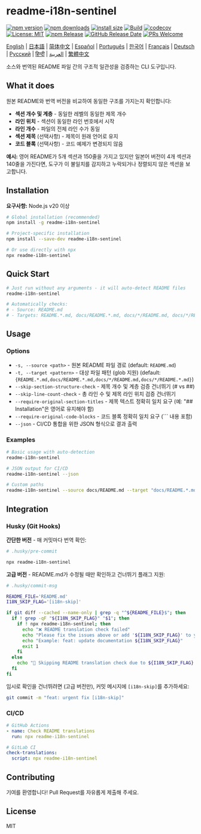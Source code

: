 # readme-i18n-sentinel

[![npm version](https://img.shields.io/npm/v/readme-i18n-sentinel.svg)](https://www.npmjs.com/package/readme-i18n-sentinel)
[![npm downloads](https://img.shields.io/npm/dm/readme-i18n-sentinel.svg)](https://www.npmjs.com/package/readme-i18n-sentinel)
[![install size](https://packagephobia.com/badge?p=readme-i18n-sentinel)](https://packagephobia.com/result?p=readme-i18n-sentinel)
[![Build](https://github.com/sugurutakahashi-1234/readme-i18n-sentinel/actions/workflows/ci-push-main.yml/badge.svg)](https://github.com/sugurutakahashi-1234/readme-i18n-sentinel/actions/workflows/ci-push-main.yml)
[![codecov](https://codecov.io/gh/sugurutakahashi-1234/readme-i18n-sentinel/graph/badge.svg)](https://codecov.io/gh/sugurutakahashi-1234/readme-i18n-sentinel)
[![License: MIT](https://img.shields.io/badge/License-MIT-yellow.svg)](https://opensource.org/licenses/MIT)
[![npm Release](https://github.com/sugurutakahashi-1234/readme-i18n-sentinel/actions/workflows/cd-npm-release.yml/badge.svg)](https://github.com/sugurutakahashi-1234/readme-i18n-sentinel/actions/workflows/cd-npm-release.yml)
[![GitHub Release Date](https://img.shields.io/github/release-date/sugurutakahashi-1234/readme-i18n-sentinel)](https://github.com/sugurutakahashi-1234/readme-i18n-sentinel/releases)
[![PRs Welcome](https://img.shields.io/badge/PRs-welcome-brightgreen.svg)](https://github.com/sugurutakahashi-1234/readme-i18n-sentinel/pulls)

[English](README.md) | [日本語](README.ja.md) | [简体中文](README.zh-CN.md) | [Español](README.es.md) | [Português](README.pt-BR.md) | [한국어](README.ko.md) | [Français](README.fr.md) | [Deutsch](README.de.md) | [Русский](README.ru.md) | [हिन्दी](README.hi.md) | [العربية](README.ar.md) | [繁體中文](README.zh-TW.md)

소스와 번역된 README 파일 간의 구조적 일관성을 검증하는 CLI 도구입니다.

## What it does

원본 README와 번역 버전을 비교하여 동일한 구조를 가지는지 확인합니다:
- **섹션 개수 및 계층** - 동일한 레벨의 동일한 제목 개수
- **라인 위치** - 섹션이 동일한 라인 번호에서 시작
- **라인 개수** - 파일의 전체 라인 수가 동일
- **섹션 제목** (선택사항) - 제목이 원래 언어로 유지
- **코드 블록** (선택사항) - 코드 예제가 변경되지 않음

**예시:** 영어 README가 5개 섹션과 150줄을 가지고 있지만 일본어 버전이 4개 섹션과 140줄을 가진다면, 도구가 이 불일치를 감지하고 누락되거나 정렬되지 않은 섹션을 보고합니다.

## Installation

**요구사항:** Node.js v20 이상

```bash
# Global installation (recommended)
npm install -g readme-i18n-sentinel

# Project-specific installation
npm install --save-dev readme-i18n-sentinel

# Or use directly with npx
npx readme-i18n-sentinel
```

## Quick Start

```bash
# Just run without any arguments - it will auto-detect README files
readme-i18n-sentinel

# Automatically checks:
# - Source: README.md
# - Targets: README.*.md, docs/README.*.md, docs/*/README.md, docs/*/README.*.md
```

## Usage

### Options

- `-s, --source <path>` - 원본 README 파일 경로 (default: `README.md`)
- `-t, --target <pattern>` - 대상 파일 패턴 (glob 지원) (default: `{README.*.md,docs/README.*.md,docs/*/README.md,docs/*/README.*.md}`)
- `--skip-section-structure-check` - 제목 개수 및 계층 검증 건너뛰기 (# vs ##)
- `--skip-line-count-check` - 총 라인 수 및 제목 라인 위치 검증 건너뛰기
- `--require-original-section-titles` - 제목 텍스트 정확히 일치 요구 (예: "## Installation"은 영어로 유지해야 함)
- `--require-original-code-blocks` - 코드 블록 정확히 일치 요구 (``` 내용 포함)
- `--json` - CI/CD 통합을 위한 JSON 형식으로 결과 출력

### Examples

```bash
# Basic usage with auto-detection
readme-i18n-sentinel

# JSON output for CI/CD
readme-i18n-sentinel --json

# Custom paths
readme-i18n-sentinel --source docs/README.md --target "docs/README.*.md"
```

## Integration

### Husky (Git Hooks)

**간단한 버전** - 매 커밋마다 번역 확인:
```bash
# .husky/pre-commit

npx readme-i18n-sentinel
```

**고급 버전** - README.md가 수정될 때만 확인하고 건너뛰기 플래그 지원:
```bash
# .husky/commit-msg

README_FILE='README.md'
I18N_SKIP_FLAG='[i18n-skip]'

if git diff --cached --name-only | grep -q "^${README_FILE}$"; then
  if ! grep -qF "${I18N_SKIP_FLAG}" "$1"; then
    if ! npx readme-i18n-sentinel; then
      echo "❌ README translation check failed"
      echo "Please fix the issues above or add '${I18N_SKIP_FLAG}' to your commit message to skip this check."
      echo "Example: feat: update documentation ${I18N_SKIP_FLAG}"
      exit 1
    fi
  else
    echo "📖 Skipping README translation check due to ${I18N_SKIP_FLAG} flag"
  fi
fi
```

임시로 확인을 건너뛰려면 (고급 버전만), 커밋 메시지에 `[i18n-skip]`를 추가하세요:
```bash
git commit -m "feat: urgent fix [i18n-skip]"
```

### CI/CD

```yaml
# GitHub Actions
- name: Check README translations
  run: npx readme-i18n-sentinel

# GitLab CI
check-translations:
  script: npx readme-i18n-sentinel
```

## Contributing

기여를 환영합니다! Pull Request를 자유롭게 제출해 주세요.

## License

MIT